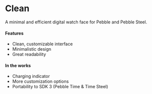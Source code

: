 # Clean
A minimal and efficient digital watch face for Pebble and Pebble Steel.

#### Features
- Clean, customizable interface
- Minimalistic design
- Great readability

#### In the works
- Charging indicator
- More customization options
- Portability to SDK 3 (Pebble Time & Time Steel)
